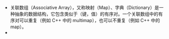 - 关联数组（Associative Array），又称映射（Map）、字典（Dictionary）是一种抽象的数据结构，它包含类似于（键，值）的有序对。一个关联数组中的有序对可以重复（例如 C++ 中的 multimap），也可以不重复（例如 C++ 中的 map）。
-